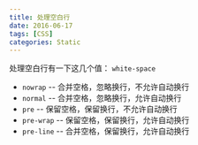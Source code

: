```yaml
---
title: 处理空白行
date: 2016-06-17
tags: [CSS]
categories: Static
---
```


处理空白行有一下这几个值： `white-space`

- `nowrap` -- 合并空格，忽略换行，不允许自动换行
- `normal` -- 合并空格，忽略换行，允许自动换行
- `pre` -- 保留空格，保留换行，不允许自动换行
- `pre-wrap` -- 保留空格，保留换行，允许自动换行
- `pre-line` -- 合并空格，保留换行，允许自动换行